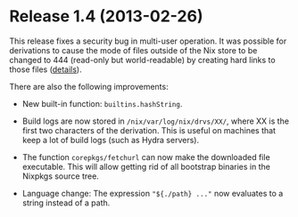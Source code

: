 # Release 1.4 (2013-02-26)

This release fixes a security bug in multi-user operation. It was
possible for derivations to cause the mode of files outside of the Nix
store to be changed to 444 (read-only but world-readable) by creating
hard links to those files
([details](https://github.com/NixOS/nix/commit/5526a282b5b44e9296e61e07d7d2626a79141ac4)).

There are also the following improvements:

  - New built-in function: `builtins.hashString`.

  - Build logs are now stored in `/nix/var/log/nix/drvs/XX/`, where XX
    is the first two characters of the derivation. This is useful on
    machines that keep a lot of build logs (such as Hydra servers).

  - The function `corepkgs/fetchurl` can now make the downloaded file
    executable. This will allow getting rid of all bootstrap binaries in
    the Nixpkgs source tree.

  - Language change: The expression `"${./path}
            ..."` now evaluates to a string instead of a path.
